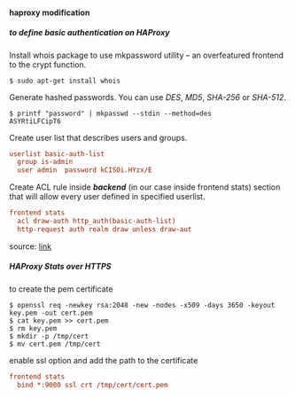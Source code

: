 #### haproxy modification

##### to define basic authentication on HAProxy

Install whois package to use mkpassword utility – an overfeatured frontend to the crypt function.

```shell
$ sudo apt-get install whois
```

Generate hashed passwords. You can use *DES*, *MD5*, *SHA-256* or *SHA-512*.

```shell
$ printf "password" | mkpasswd --stdin --method=des
ASYRtiLFCipT6
```

Create user list that describes users and groups.

```cfg
userlist basic-auth-list
  group is-admin                                                                               
  user admin  password kCISOi.HYzx/E                                          groups is-admin
```

Create ACL rule inside ***backend*** (in our case inside frontend stats) section that will allow every user defined in specified userlist.

```cfg
frontend stats
  acl draw-auth http_auth(basic-auth-list)
  http-request auth realm draw unless draw-aut
```

source: [link](https://sleeplessbeastie.eu/2018/03/08/how-to-define-basic-authentication-on-haproxy/)



##### HAProxy Stats over HTTPS

to create the pem certificate

```shell
$ openssl req -newkey rsa:2048 -new -nodes -x509 -days 3650 -keyout key.pem -out cert.pem
$ cat key.pem >> cert.pem
$ rm key.pem
$ mkdir -p /tmp/cert
$ mv cert.pem /tmp/cert
```

enable ssl option and add the path to the certificate

```cfg
frontend stats
  bind *:9000 ssl crt /tmp/cert/cert.pem
```

